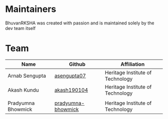 # Maintainers
BhuvanRKSHA was created with passion and is maintained solely by the dev team itself

# Team

|Name                |Github                          |Affiliation                        |
|----------------|-------------------------------|-----------------------------|
|Arnab Sengupta|[asengupta07](https://github.com/asengupta07)|Heritage Institute of Technology           |
|Akash Kundu|[akash190104](https://github.com/akash190104)|Heritage Institute of Technology            |
|               |[]()        |              |
|Pradyumna Bhowmick               |[pradyumna-bhowmick](https://github.com/pradyumna-bhowmick)        |   Heritage Institute of Technology            |
